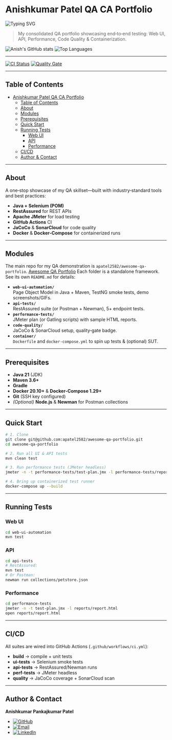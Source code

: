 # Anishkumar Patel QA CA Portfolio

![Typing SVG](https://readme-typing-svg.herokuapp.com?font=Inter&size=32&pause=1000&color=61dafb&center=true&width=800&lines=Hi!+I%27m+Anishkumar+👋;QA+Automation+Engineer;Building+Reliable+Software;Let%27s+Automate+Together)

> My consolidated QA portfolio showcasing end‑to‑end testing: Web UI, API, Performance, Code Quality & Containerization.

<!-- GitHub stats -->

![Anish's GitHub stats](https://github-readme-stats.vercel.app/api?username=apatel2582&show_icons=true&theme=dark)
![Top Languages](https://github-readme-stats.vercel.app/api/top-langs/?username=apatel2582&layout=compact&theme=dark)

---

[![CI Status](https://img.shields.io/github/actions/workflow/status/apatel2582/apatel2582/build.yml)](https://github.com/apatel2582/apatel2582/actions) [![Quality Gate](https://sonarcloud.io/api/project_badges/measure?project=apatel2582_apatel2582&metric=alert_status)](https://sonarcloud.io/dashboard?id=apatel2582_apatel2582)

---

## Table of Contents

- [Anishkumar Patel QA CA Portfolio](#anishkumar-patel-qa-ca-portfolio)
  - [Table of Contents](#table-of-contents)
  - [About](#about)
  - [Modules](#modules)
  - [Prerequisites](#prerequisites)
  - [Quick Start](#quick-start)
  - [Running Tests](#running-tests)
    - [Web UI](#web-ui)
    - [API](#api)
    - [Performance](#performance)
  - [CI/CD](#cicd)
  - [Author \& Contact](#author--contact)

---

## About

A one‑stop showcase of my QA skillset—built with industry‑standard tools and best practices:

- **Java + Selenium (POM)**
- **RestAssured** for REST APIs
- **Apache JMeter** for load testing
- **GitHub Actions** CI
- **JaCoCo** & **SonarCloud** for code quality
- **Docker** & **Docker‑Compose** for containerized runs

---

## Modules

The main repo for my QA demonstration is `apatel2582/awesome-qa-portfolio`.
[Awesome QA Portfolio](https://github.com/apatel2582/awesome-qa-portfolio)
Each folder is a standalone framework. See its own `README.md` for details:

- **`web-ui-automation/`**  
  Page Object Model in Java + Maven, TestNG smoke tests, demo screenshots/GIFs.
- **`api-tests/`**  
  RestAssured suite (or Postman + Newman), 5+ endpoint tests.
- **`performance-tests/`**  
  JMeter plan (or Gatling scripts) with sample HTML reports.
- **`code-quality/`**  
  JaCoCo & SonarCloud setup, quality‑gate badge.
- **`container/`**  
  `Dockerfile` and `docker-compose.yml` to spin up tests & (optional) SUT.

---

## Prerequisites

- **Java 21** (JDK)
- **Maven 3.6+**
- **Gradle**
- **Docker 20.10+** & **Docker‑Compose 1.29+**
- **Git** (SSH key configured)
- _(Optional)_ **Node.js** & **Newman** for Postman collections

---

## Quick Start

```bash
# 1. Clone
git clone git@github.com:apatel2582/awesome-qa-portfolio.git
cd awesome-qa-portfolio

# 2. Run all UI & API tests
mvn clean test

# 3. Run performance tests (JMeter headless)
jmeter -n -t performance-tests/test-plan.jmx -l performance-tests/reports/results.jtl

# 4. Bring up containerized test runner
docker-compose up --build
```

---

## Running Tests

### Web UI

```bash
cd web-ui-automation
mvn test
```

### API

```bash
cd api-tests
# RestAssured:
mvn test
# Or Postman:
newman run collections/petstore.json
```

### Performance

```bash
cd performance-tests
jmeter -n -t test-plan.jmx -l reports/report.html
open reports/report.html
```

---

## CI/CD

All suites are wired into GitHub Actions (`.github/workflows/ci.yml`):

- **build** → compile + unit tests
- **ui-tests** → Selenium smoke tests
- **api-tests** → RestAssured/Newman runs
- **perf-tests** → JMeter headless
- **quality** → JaCoCo coverage + SonarCloud scan

---

## Author & Contact

**Anishkumar Pankajkumar Patel**

- [![GitHub](https://img.shields.io/badge/GitHub-%40apatel2582-181717?logo=github)](https://github.com/apatel2582)
- [![Email](https://img.shields.io/badge/Email-anishkumarp.ca@gmail.com-red?logo=gmail)](mailto:anishkumarp.ca@gmail.com)
- [![LinkedIn](https://img.shields.io/badge/LinkedIn-Anishkumar-blue?logo=linkedin)](https://www.linkedin.com/in/anishkumar-patel/)
